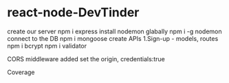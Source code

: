 # react-node-DevTinder

create our server
    npm i express 
install nodemon glabally
    npm i -g nodemon
connect to the DB
    npm i mongoose
create APIs
    1.Sign-up - models, routes
    npm i bcrypt
    npm i validator


  CORS middleware added
  set the origin, credentials:true

  Coverage